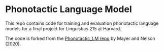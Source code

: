 # Phonotactic Language Model

This repo contains code for training and evaluation phonotactic language models for a final project for Linguistics 215 at Harvard. 

The code is forked from the [Phonotactic_LM repo](https://github.com/MaxAndrewNelson/Phonotactic_LM) by Mayer and Nelson (2020).
